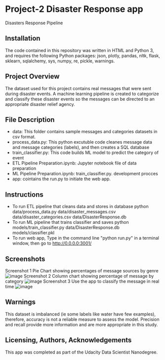# Project-2 Disaster Response app
Disasters Response Pipeline
## Installation
The code contained in this repository was written in HTML and Python 3, and requires the following Python packages: json, plotly, pandas, nltk, flask, sklearn, sqlalchemy, sys, numpy, re, pickle, warnings.
## Project Overview
The dataset used for this project contains real messages that were sent during disaster events. A machine learning pipeline is created to categorize and classify these disaster events so the messages can be directed to an appropriate disaster relief agency.
## File Description
- data: This folder contains sample messages and categories datasets in csv format.
- process_data.py: This python excutuble code cleanes message data and message categories (labels), and then creates a SQL database
- train_classifier.py: This code builds ML model to predict the category of event
- ETL Pipeline Preparation.ipynb: Jupyter notebook file of data preparation
- ML Pipeline Preparation.ipynb: train_classifier.py. development procces
- app: cointains the run.py to initiate the web app.
## Instructions
- To run ETL pipeline that cleans data and stores in database python data/process_data.py data/disaster_messages.csv data/disaster_categories.csv data/DisasterResponse.db
- To run ML pipeline that trains classifier and saves python models/train_classifier.py data/DisasterResponse.db models/classifier.pkl
- To run web app, Type in the command line "python run.py" in a terminal window, then go to http://0.0.0.0:3001/
## Screenshots
Screenshot 1 Pie Chart showing percentages of message sources by genre
![image](https://user-images.githubusercontent.com/82412512/126828419-9eca4167-3b31-4c40-9f94-a5efd03f477e.png)
Screenshot 2 Column chart showing percentage of message by category
![image](https://user-images.githubusercontent.com/82412512/126830641-2e146154-7e33-4a3e-9676-975c082f9a4c.png)
Screenshot 3 Use the app to classify the message in real time
![image](https://user-images.githubusercontent.com/82412512/126829371-f5b44093-6856-4cb2-b97a-6aba5acbce73.png)
## Warnings
This dataset is imbalanced (ie some labels like water have few examples), therefore, accuracy is not a reliable measure to assess the model. Precision and recall provide more information and are more appropriate in this study.

## Licensing, Authors, Acknowledgements
This app was completed as part of the Udacity Data Scientist Nanodegree.
